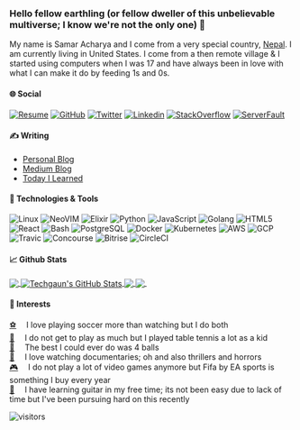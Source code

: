 ### Hello fellow earthling (or fellow dweller of this unbelievable multiverse; I know we're not the only one) 👋

My name is Samar Acharya and I come from a very special country, [Nepal](https://en.wikipedia.org/wiki/Nepal). I am currently living in United States. I come from a then remote village & I started using computers when I was 17 and have always been in love with what I can make it do by feeding 1s and 0s.

#### &#127760; Social

[![Resume](https://img.shields.io/badge/resume-techgaun-blue)](https://techgaun.github.io/resume/)
[![GitHub](https://img.shields.io/github/followers/techgaun?label=follow&style=social)](https://github.com/techgaun) 
[![Twitter](https://img.shields.io/twitter/follow/techgaun?style=social)](https://twitter.com/techgaun) 
[![Linkedin](https://img.shields.io/badge/-techgaun-blue?style=flat-square&logo=Linkedin&logoColor=white&link=https://www.linkedin.com/in/techgaun/)](https://www.linkedin.com/in/techgaun/) 
[![StackOverflow](https://img.shields.io/stackexchange/stackoverflow/r/1102395)](https://meta.stackoverflow.com/users/1102395/samar) 
[![ServerFault](https://img.shields.io/stackexchange/serverfault/r/111111)](https://serverfault.com/users/111111/samar)

#### &#x270d; Writing

- [Personal Blog](https://www.techgaun.com)
- [Medium Blog](https://medium.com/@samar.acharya)
- [Today I Learned](https://github.com/techgaun/til)

#### &#128295; Technologies & Tools

![Linux](https://img.shields.io/badge/OS-Linux-informational?style=flat&logo=linux&logoColor=white&color=2bbc8a) 
![NeoVIM](https://img.shields.io/badge/Editor-NeoVIM-informational?style=flat&logo=vim&logoColor=white&color=2bbc8a) 
![Elixir](https://img.shields.io/badge/Code-Elixir-informational?style=flat&logo=elixir&logoColor=white&color=2bbc8a) 
![Python](https://img.shields.io/badge/Code-Python-informational?style=flat&logo=python&logoColor=white&color=2bbc8a) 
![JavaScript](https://img.shields.io/badge/Code-JavaScript-informational?style=flat&logo=javascript&logoColor=white&color=2bbc8a) 
![Golang](https://img.shields.io/badge/Code-Golang-informational?style=flat&logo=go&logoColor=white&color=2bbc8a) 
![HTML5](https://img.shields.io/badge/-HTML5-%23E44D27?style=flat&logo=html5&logoColor=white&color=2bbc8a) 
![React](https://img.shields.io/badge/Code-React-informational?style=flat&logo=react&logoColor=white&color=2bbc8a) 
![Bash](https://img.shields.io/badge/Shell-Bash-informational?style=flat&logo=gnu-bash&logoColor=white&color=2bbc8a)
![PostgreSQL](https://img.shields.io/badge/Tools-PostgreSQL-informational?style=flat&logo=postgresql&logoColor=white&color=2bbc8a)
![Docker](https://img.shields.io/badge/Tools-Docker-informational?style=flat&logo=docker&logoColor=white&color=2bbc8a)
![Kubernetes](https://img.shields.io/badge/Tools-Kubernetes-informational?style=flat&logo=kubernetes&logoColor=white&color=2bbc8a)
![AWS](https://img.shields.io/badge/Cloud-AWS-informational?style=flat&logo=amazon&logoColor=white&color=2bbc8a) 
![GCP](https://img.shields.io/badge/Cloud-Google-informational?style=flat&logo=google&logoColor=white&color=2bbc8a) 
![Travic](https://img.shields.io/badge/DevOps-Travis-informational?style=flat&logo=travis&logoColor=white&color=2bbc8a) 
![Concourse](https://img.shields.io/badge/DevOps-Concourse-informational?style=flat&logo=concourse&logoColor=white&color=2bbc8a) 
![Bitrise](https://img.shields.io/badge/DevOps-Bitrise-informational?style=flat&logo=bitrise&logoColor=white&color=2bbc8a) 
![CircleCI](https://img.shields.io/badge/DevOps-CircleCI-informational?style=flat&logo=circleci&logoColor=white&color=2bbc8a) 

#### &#x1f4c8; Github Stats

<a href="https://github.com/techgaun">
  <img align="center" src="https://github-readme-stats.vercel.app/api/top-langs/?username=techgaun&hide=c,php&title_color=ffffff&text_color=c9cacc&icon_color=2bbc8a&bg_color=1d1f21" />
</a>
<a href="https://github.com/techgaun">
  <img align="center" src="https://github-readme-stats.vercel.app/api?username=techgaun&show_icons=true&cache_seconds=1800&line_height=27&count_private=true&include_all_commits=true&title_color=ffffff&text_color=c9cacc&icon_color=2bbc8a&bg_color=1d1f21" alt="Techgaun's GitHub Stats" />
</a>

<a href="https://github.com/techgaun/github-dorks">
  <img align="center" src="https://github-readme-stats.vercel.app/api/pin/?username=techgaun&repo=github-dorks&title_color=ffffff&text_color=c9cacc&icon_color=2bbc8a&bg_color=1d1f21" />
</a>
<a href="https://github.com/techgaun/active-forks">
  <img align="center" src="https://github-readme-stats.vercel.app/api/pin/?username=techgaun&repo=active-forks&title_color=ffffff&text_color=c9cacc&icon_color=2bbc8a&bg_color=1d1f21" />
</a>&nbsp;

#### &#128155; Interests

[&#9917;](https://en.wikipedia.org/wiki/Association_football)&emsp; I love playing soccer more than watching but I do both  
[&#127955;](https://en.wikipedia.org/wiki/Table_tennis)&emsp; I do not get to play as much but I played table tennis a lot as a kid  
[&#129337;](https://en.wikipedia.org/wiki/Juggling)&emsp; The best I could ever do was 4 balls  
[&#127909;](https://en.wikipedia.org/wiki/Documentary_film)&emsp; I love watching documentaries; oh and also thrillers and horrors  
[&#127918;](https://www.ea.com/games/fifa/fifa-21/features)&emsp; I do not play a lot of video games anymore but Fifa by EA sports is something I buy every year  
[&#127928;](https://en.wikipedia.org/wiki/Guitar)&emsp; I have learning guitar in my free time; its not been easy due to lack of time but I've been pursuing hard on this recently  

![visitors](https://visitor-badge.glitch.me/badge?page_id=techgaun.github)

<!--
**techgaun/techgaun** is a ✨ _special_ ✨ repository because its `README.md` (this file) appears on your GitHub profile.

Here are some ideas to get you started:

- 🔭 I’m currently working on ...
- 🌱 I’m currently learning ...
- 👯 I’m looking to collaborate on ...
- 🤔 I’m looking for help with ...
- 💬 Ask me about ...
- 📫 How to reach me: ...
- 😄 Pronouns: ...
- ⚡ Fun fact: ...
-->
